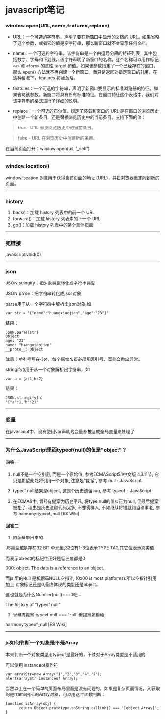 javascript笔记
=============

### window.open(URL,name,features,replace)

* URL：一个可选的字符串，声明了要在新窗口中显示的文档的 URL。如果省略了这个参数，或者它的值是空字符串，那么新窗口就不会显示任何文档。

* name：一个可选的字符串，该字符串是一个由逗号分隔的特征列表，其中包括数字、字母和下划线，该字符声明了新窗口的名称。这个名称可以用作标记 `<a>` 和 `<form>` 的属性 target 的值。如果该参数指定了一个已经存在的窗口，那么 open() 方法就不再创建一个新窗口，而只是返回对指定窗口的引用。在这种情况下，features 将被忽略。

* features：一个可选的字符串，声明了新窗口要显示的标准浏览器的特征。如果省略该参数，新窗口将具有所有标准特征。在窗口特征这个表格中，我们对该字符串的格式进行了详细的说明。

* replace：一个可选的布尔值。规定了装载到窗口的 URL 是在窗口的浏览历史中创建一个新条目，还是替换浏览历史中的当前条目。支持下面的值：

>true - URL 替换浏览历史中的当前条目。

>false - URL 在浏览历史中创建新的条目。

在当前页面打开：window.open(url, '_self')

---

### window.location()

window.location 对象用于获得当前页面的地址 (URL)，并把浏览器重定向到新的页面。

---

### history

1. back()：加载 history 列表中的前一个 URL
2. forward()：加载 history 列表中的下一个 URL
3. go()：加载 history 列表中的某个具体页面

---

### 死链接

javascript:void(0) 

---

### json

JSON.stringify：把对象类型转化成字符串类型

JSON.parse：把字符串转化成json对象

parse用于从一个字符串中解析出json对象,如

	var str = '{"name":"huangxiaojian","age":"23"}'

结果：

	JSON.parse(str)
	Object
	age: "23"
	name: "huangxiaojian"
	__proto__: Object

注意：单引号写在{}外，每个属性名都必须用双引号，否则会抛出异常。

stringify()用于从一个对象解析出字符串，如

	var a = {a:1,b:2}

结果：

	JSON.stringify(a)
	"{"a":1,"b":2}"

---

### 变量

在javascript中，没有使用var声明的变量都被当成全局变量来处理了

---

### 为什么JavaScript里面typeof(null)的值是"object"？

#### 回答一

1. null不是一个空引用, 而是一个原始值, 参考ECMAScript5.1中文版 4.3.11节; 它只是期望此处将引用一个对象, 注意是"期望", 参考 null - JavaScript.

2. typeof null结果是object, 这是个历史遗留bug, 参考 typeof - JavaScript

3. 在ECMA6中, 曾经有提案为历史平凡, 将type null的值纠正为null, 但最后提案被拒了. 理由是历史遗留代码太多, 不想得罪人, 不如继续将错就错当和事老, 参考 harmony:typeof_null [ES Wiki]

#### 回答二

1. 娘胎里带出来的.

  JS类型值是存在32 BIT 单元里,32位有1-3位表示TYPE TAG,其它位表示真实值
  
  而表示object的标记位正好是低三位都是0
  
  000: object. The data is a reference to an object.
  
  而js 里的Null 是机器码NULL空指针, (0x00 is most platforms).所以空指针引用 加上 对象标记还是0,最终体现的类型还是object..
  
  这也就是为什么Number(null)===0吧...
  
  The history of “typeof null”

2. 曾经有提案 typeof null === 'null'.但提案被拒绝

  harmony:typeof_null [ES Wiki]

---

### js如何判断一个对象是不是Array

本来判断一个对象类型用typeof是最好的，不过对于Array类型是不适用的

可以使用 instanceof操作符

    var arrayStr=new Array("1","2","3","4","5");    
    alert(arrayStr instanceof Array);    

当然以上在一个简单的页面布局里面是没有问题的，如果是复杂页面情况，入获取的是frame内部的Array对象，可以用这个函数判断：

    function isArray(obj) {      
          return Object.prototype.toString.call(obj) === '[object Array]';       
    }
